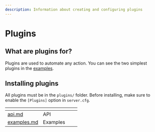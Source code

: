 ```yaml
---
description: Information about creating and configuring plugins
---
```


# Plugins

## What are plugins for?

Plugins are used to automate any action. You can see the two simplest plugins in the [examples](examples.md).

## Installing plugins

All plugins must be in the `plugins/` folder. Before installing, make sure to enable the `[Plugins]` option in `server.cfg`.

<table data-card-size="large" data-view="cards"><thead><tr><th data-type="content-ref"></th><th data-hidden></th><th data-hidden></th><th data-hidden></th></tr></thead><tbody><tr><td><a href="api.md">api.md</a></td><td>API</td><td></td><td></td></tr><tr><td><a href="examples.md">examples.md</a></td><td>Examples</td><td></td><td></td></tr></tbody></table>
